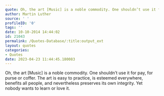 ```yaml
---
quote: Oh, the art [Music] is a noble commodity. One shouldn’t use it for pay, for purse or coffer.
author: Martin Luther
source: ' '
profileID: '0'
tags: ''
date: 10-10-2014 14:44:02
id: 21043
permalink: /Quotes-Database/:title:output_ext
layout: quotes
categories:
- Quotes
date: 2023-04-23 11:44:45.180083
---
```

Oh, the art [Music] is a noble commodity. One shouldn’t use it for pay, for purse or coffer. The art is easy to practice, is esteemed everywhere, benefits all people, and nevertheless preserves its own integrity. Yet nobody wants to learn or love it.